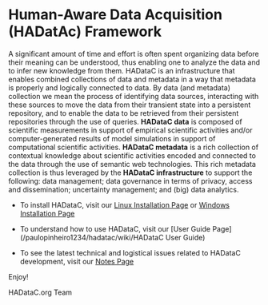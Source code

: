 # Human-Aware Data Acquisition (HADatAc) Framework

A significant amount of time and effort is often spent organizing data before their meaning can be understood, thus enabling one to analyze the data and to infer new knowledge from them. HADataC is an infrastructure that enables combined collections of data and metadata in a way that metadata is properly and logically connected to data. By data (and metadata) collection we mean the process of identifying data sources, interacting with these sources to move the data from their transient state into a persistent repository, and to enable the data to be retrieved from their persistent repositories through the use of queries. **HADataC data** is composed of scientific measurements in support of empirical scientific activities and/or computer-generated results of model simulations in support of computational scientific activities. **HADataC metadata** is a rich collection of contextual knowledge about scientific activities encoded and connected to the data through the use of semantic web technologies. This rich metadata collection is thus leveraged by the **HADataC infrastructure** to support the following: data management; data governance in terms of privacy, access and dissemination; uncertainty management; and (big) data analytics.  

* To install HADataC, visit our [Linux Installation Page](/paulopinheiro1234/hadatac/wiki/Installing-for-Linux) or [Windows Installation Page](/paulopinheiro1234/hadatac/wiki/Installing-for-Windows)

* To understand how to use HADataC, visit our [User Guide Page](/paulopinheiro1234/hadatac/wiki/HADataC User Guide)

* To see the latest technical and logistical issues related to HADataC development, visit our [Notes Page](/paulopinheiro1234/hadatac/wiki/notes)

Enjoy!

HADataC.org Team 

